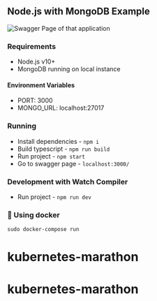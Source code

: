 ## Node.js with MongoDB Example

<img src="https://i.imgur.com/V6k9QVB.png" alt="Swagger Page of that application" title="Swagger Page of that application"/>

### Requirements

- Node.js v10+
- MongoDB running on local instance

#### Environment Variables

- PORT: 3000
- MONGO_URL: localhost:27017

### Running

- Install dependencies - `npm i`
- Build typescript - `npm run build`
- Run project - `npm start`
- Go to swagger page - `localhost:3000/`

### Development with Watch Compiler

- Run project - `npm run dev`

### :whale: Using docker

 `sudo docker-compose run`
# kubernetes-marathon
# kubernetes-marathon
